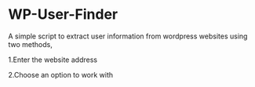 # WP-User-Finder
A simple script to extract user information from wordpress websites using two methods,

1.Enter the website address 

2.Choose an option to work with 
